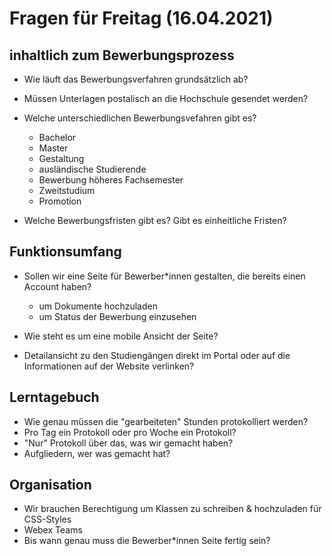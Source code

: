 # Fragen für Freitag (16.04.2021)

## inhaltlich zum Bewerbungsprozess
- Wie läuft das Bewerbungsverfahren grundsätzlich ab?
- Müssen Unterlagen postalisch an die Hochschule gesendet werden?

- Welche unterschiedlichen Bewerbungsvefahren gibt es?
    - Bachelor
    - Master
    - Gestaltung
    - ausländische Studierende
    - Bewerbung höheres Fachsemester
    - Zweitstudium
    - Promotion

- Welche Bewerbungsfristen gibt es? Gibt es einheitliche Fristen?


## Funktionsumfang
- Sollen wir eine Seite für Bewerber*innen gestalten, die bereits einen Account haben?
    - um Dokumente hochzuladen
    - um Status der Bewerbung einzusehen

- Wie steht es um eine mobile Ansicht der Seite?

- Detailansicht zu den Studiengängen direkt im Portal oder auf die Informationen auf der Website verlinken?


## Lerntagebuch
- Wie genau müssen die "gearbeiteten" Stunden protokolliert werden?
- Pro Tag ein Protokoll oder pro Woche ein Protokoll?
- "Nur" Protokoll über das, was wir gemacht haben?
- Aufgliedern, wer was gemacht hat?


## Organisation
- Wir brauchen Berechtigung um Klassen zu schreiben & hochzuladen für CSS-Styles
- Webex Teams
- Bis wann genau muss die Bewerber*innen Seite fertig sein?